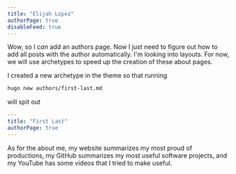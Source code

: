 ```yaml
---
title: "Elijah Lopez"
authorPage: true
disableFeed: true
---
```


Wow, so I _can_ add an authors page. Now I just need to figure out how to add all posts with the author automatically. I'm looking into layouts. For now, we will use archetypes to speed up the creation of these about pages.

I created a new archetype in the theme so that running

```sh
hugo new authors/first-last.md
```

will spit out

```yml
---
title: "First Last"
authorPage: true
---
```

As for the about me, my website summarizes my most proud of productions, my GitHub summarizes my most useful software projects, and my YouTube has some videos that I tried to make useful.
